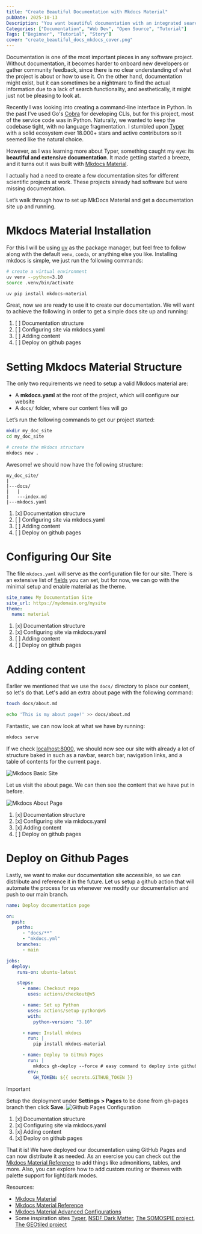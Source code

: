 ```yaml
---
title: "Create Beautiful Documentation with Mkdocs Material"
pubDate: 2025-10-13
Description: "You want beautiful documentation with an integrated search functionality? look no further than Mkdocs Material!"
Categories: ["Documentation", "Web Dev", "Open Source", "Tutorial"]
Tags: ["Beginner", "Tutorial", "Story"]
cover: "create_beautiful_docs_mkdocs_cover.png"
---
```


Documentation is one of the most important pieces in any software project. Without documentation, it becomes harder to onboard new developers or gather community feedback, since there is
no clear understanding of what the project is about or how to use it. On the other hand, documentation might exist, but it can sometimes be a nightmare to find the actual information due to a lack of search functionality, and aesthetically, it might just not be pleasing to look at.

Recently I was looking into creating a command-line interface in Python. In the past I've used Go's [Cobra](https://cobra.dev/) for developing CLIs, but for this project, most of the service code was in Python. Naturally, we wanted to keep the codebase tight, with no language fragmentation.
I stumbled upon [Typer](https://typer.tiangolo.com/) with a solid ecosystem over 18.000+ stars and active contributors so it seemed like the natural choice.

However, as I was learning more about Typer, something caught my eye: its **beautiful and extensive documentation**. It made getting started a breeze, and it turns out it was built with [Mkdocs Material](https://squidfunk.github.io/mkdocs-material/).

I actually had a need to create a few documentation sites for different scientific projects at work. These projects already had software but were missing documentation.

Let’s walk through how to set up MkDocs Material and get a documentation site up and running.

# Mkdocs Material Installation

For this I will be using [uv](https://docs.astral.sh/uv/) as the package manager, but feel free to follow along with the default `venv`, `conda`, or anything else you like. Installing mkdocs is simple, we just run the following commands:

```bash
# create a virtual environment
uv venv --python=3.10
source .venv/bin/activate
```

```bash
uv pip install mkdocs-material
```

Great, now we are ready to use it to create our documentation. We will want to achieve the following in order to get a simple docs site up and running:

1. [ ] Documentation structure
2. [ ] Configuring site via mkdocs.yaml
3. [ ] Adding content
4. [ ] Deploy on github pages

# Setting Mkdocs Material Structure

The only two requirements we need to setup a valid Mkdocs material are:

- A **mkdocs.yaml** at the root of the project, which will configure our website
- A `docs/` folder, where our content files will go

Let’s run the following commands to get our project started:

```bash
mkdir my_doc_site
cd my_doc_site
```

```bash
# create the mkdocs structure
mkdocs new .
```

Awesome! we should now have the following structure:

```
my_doc_site/
|
|---docs/
|   |
|   ---index.md
|---mkdocs.yaml
```

1. [x] Documentation structure
2. [ ] Configuring site via mkdocs.yaml
3. [ ] Adding content
4. [ ] Deploy on github pages

# Configuring Our Site

The file `mkdocs.yaml` will serve as the configuration file for our site. There is an extensive list of [fields](https://squidfunk.github.io/mkdocs-material/creating-your-site/#advanced-configuration) you can set, but for now, we can go with the minimal setup and enable material as the theme.

```yaml {filename="mkdocs.yaml"}
site_name: My Documentation Site
site_url: https://mydomain.org/mysite
theme:
  name: material
```

1. [x] Documentation structure
2. [x] Configuring site via mkdocs.yaml
3. [ ] Adding content
4. [ ] Deploy on github pages

# Adding content

Earlier we mentioned that we use the `docs/` directory to place our content, so let's do that. Let's add an extra about page with the following command:

```bash
touch docs/about.md
```

```bash
echo 'This is my about page!' >> docs/about.md
```

Fantastic, we can now look at what we have by running:

```bash
mkdocs serve
```

If we check [localhost:8000](http://localhost:8000), we should now see our site with already a lot of structure baked in such as a navbar, search bar, navigation links, and a table of contents for the current page.

![Mkdocs Basic Site](mkdocs_basic.png "A lot is already added! including a search bar")

Let us visit the about page. We can then see the content that we have put in before.

![Mkdocs About Page](mkdocs_about.png)

1. [x] Documentation structure
2. [x] Configuring site via mkdocs.yaml
3. [x] Adding content
4. [ ] Deploy on github pages

# Deploy on Github Pages

Lastly, we want to make our documentation site accessible, so we can distribute and reference it in the future. Let us setup a github action that will automate the process for us whenever we modify our documentation and push to our main branch.

```yaml {filename=".github/workflows/deploy.yaml" lineNos=true hl_lines=[30]}
name: Deploy documentation page

on:
  push:
    paths:
      - "docs/**"
      - "mkdocs.yml"
    branches:
      - main

jobs:
  deploy:
    runs-on: ubuntu-latest

    steps:
      - name: Checkout repo
        uses: actions/checkout@v5

      - name: Set up Python
        uses: actions/setup-python@v5
        with:
          python-version: "3.10"

      - name: Install mkdocs
        run: |
          pip install mkdocs-material

      - name: Deploy to GitHub Pages
        run: |
          mkdocs gh-deploy --force # easy command to deploy into github_pages branch
        env:
          GH_TOKEN: ${{ secrets.GITHUB_TOKEN }}
```

> [!IMPORTANT]
> Setup the deployment under **Settings > Pages** to be done from gh-pages branch then click **Save**. ![Github Pages Configuration](pages_setup.png)

1. [x] Documentation structure
2. [x] Configuring site via mkdocs.yaml
3. [x] Adding content
4. [x] Deploy on github pages

That it is! We have deployed our documentation using GitHub Pages and can now distribute it as needed. As an exercise you can check out the [Mkdocs Material Reference](https://squidfunk.github.io/mkdocs-material/reference/)
to add things like admonitions, tables, and more. Also, you can explore how to add custom routing or themes with palette support for light/dark modes.

Resources:

- [Mkdocs Material](https://squidfunk.github.io/mkdocs-material/)
- [Mkdocs Material Reference](https://squidfunk.github.io/mkdocs-material/reference/)
- [Mkdocs Material Advanced Configurations](https://squidfunk.github.io/mkdocs-material/creating-your-site/#advanced-configuration)
- Some inspiration sites [Typer](https://typer.tiangolo.com/tutorial/), [NSDF Dark Matter](https://nsdf-fabric.github.io/nsdf-slac/), [The SOMOSPIE project](https://globalcomputing.group/somospie-docs/), [The GEOtiled project](https://globalcomputing.group/GEOtiled/)
